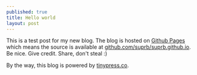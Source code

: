 ```yaml
---
published: true
title: Hello world
layout: post
---
```

This is a test post for my new blog. The blog is hosted on [Github Pages](http://pages.github.com/) which means the source is available at [github.com/suprb/suprb.github.io](http://github.com/suprb/suprb.github.io). Be nice. Give credit. Share, don't steal :)

By the way, this blog is powered by [tinypress.co](https://tinypress.co).